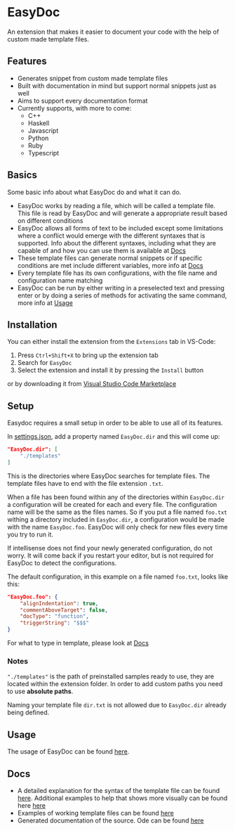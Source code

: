 # EasyDoc

An extension that makes it easier to document your code with the help of custom made template files.

## Features

* Generates snippet from custom made template files
* Built with documentation in mind but support normal snippets just as well
* Aims to support every documentation format
* Currently supports, with more to come:
  * C++
  * Haskell
  * Javascript
  * Python
  * Ruby
  * Typescript

## Basics

Some basic info about what EasyDoc do and what it can do.

* EasyDoc works by reading a file, which will be called a template file. This file is read by EasyDoc and will generate a appropriate result based on different conditions
* EasyDoc allows all forms of text to be included except some limitations where a conflict would emerge with the different syntaxes that is supported. Info about the different syntaxes, including what they are capable of and how you can use them is available at [Docs](#Docs)
* These template files can generate normal snippets or if specific conditions are met include different variables, more info at [Docs](#Docs)
* Every template file has its own configurations, with the file name and configuration name matching
* EasyDoc can be run by either writing in a preselected text and pressing enter or by doing a series of methods for activating the same command, more info at [Usage](#Usage)

## Installation

You can either install the extension from the `Extensions` tab in VS-Code:

1. Press `Ctrl+Shift+X` to bring up the extension tab
2. Search for `EasyDoc`
3. Select the extension and install it by pressing the `Install` button

or by downloading it from [Visual Studio Code Marketplace](https://marketplace.visualstudio.com/items?itemName=Torphage.easydoc)

## Setup

Easydoc requires a small setup in order to be able to use all of its features.

In [settings.json](/.vscode/settings.json), add a property named `EasyDoc.dir` and this will come up:

```JSON
"EasyDoc.dir": [
    "./templates"
]
```

This is the directories where EasyDoc searches for template files. The template files have to end with the file extension `.txt`.

When a file has been found within any of the directories within `EasyDoc.dir` a configuration will be created for each and every file. The configuration name will be the same as the files names. So if you put a file named `foo.txt` withing a directory included in `EasyDoc.dir`, a configuration would be made with the name `EasyDoc.foo`. EasyDoc will only check for new files every time you try to run it.

If intellisense does not find your newly generated configuration, do not worry. It will come back if you restart your editor, but is not required for EasyDoc to detect the configurations.

The default configuration, in this example on a file named `foo.txt`, looks like this:

```JSON
"EasyDoc.foo": {
    "alignIndentation": true,
    "commentAboveTarget": false,
    "docType": "function",
    "triggerString": "$$$"
}
```

For what to type in template, please look at [Docs](#Docs)

### Notes

`"./templates"` is the path of preinstalled samples ready to use, they are located within the extension folder. In order to add custom paths you need to use **absolute paths**.

Naming your template file `dir.txt` is not allowed due to `EasyDoc.dir` already being defined.

## Usage

The usage of EasyDoc can be found [here](https://github.com/Torphage/EasyDoc/wiki/usage).

## Docs

* A detailed explanation for the syntax of the template file can be found [here](https://github.com/Torphage/EasyDoc/wiki/Template-Syntax). Additional examples to help that shows more visually can be found here [here](https://github.com/Torphage/EasyDoc/wiki/Simple-Syntax-Explanation)
* Examples of working template files can be found [here](https://github.com/Torphage/EasyDoc/wiki/Template-Examples)
* Generated documentation of the source. Ode can be found [here](https://torphage.github.io/EasyDoc/)
